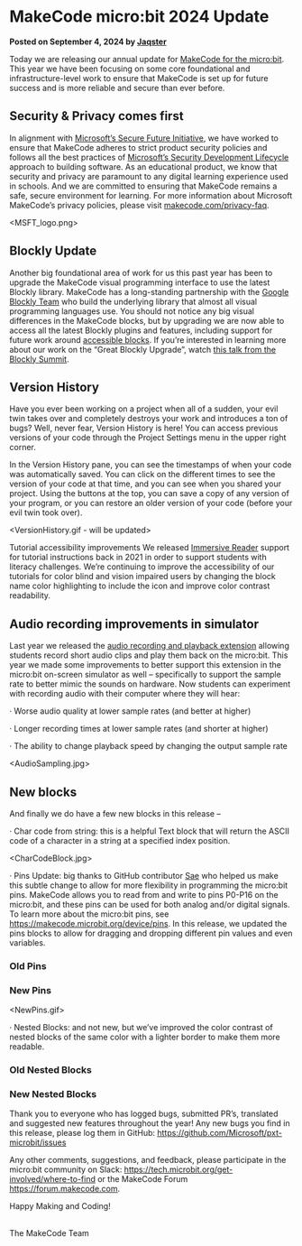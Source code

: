 # MakeCode micro:bit 2024 Update

**Posted on September 4, 2024 by [Jaqster](https://github.com/jaqster)**

Today we are releasing our annual update for [MakeCode for the micro:bit](https://makecode.microbit.org). This year we have been focusing on some core foundational and infrastructure-level work to ensure that MakeCode is set up for future success and is more reliable and secure than ever before.

## Security & Privacy comes first

In alignment with [Microsoft’s Secure Future Initiative](https://blogs.microsoft.com/blog/2024/05/03/prioritizing-security-above-all-else), we have worked to ensure that MakeCode adheres to strict product security policies and follows all the best practices of [Microsoft’s Security Development Lifecycle](https://www.microsoft.com/en-us/securityengineering/sdl) approach to building software. As an educational product, we know that security and privacy are paramount to any digital learning experience used in schools. And we are committed to ensuring that MakeCode remains a safe, secure environment for learning. For more information about Microsoft MakeCode’s privacy policies, please visit [makecode.com/privacy-faq](https://makecode.com/privacy-faq).

<MSFT_logo.png>

## Blockly Update

Another big foundational area of work for us this past year has been to upgrade the MakeCode visual programming interface to use the latest Blockly library. MakeCode has a long-standing partnership with the [Google Blockly Team](https://developers.google.com/blockly) who build the underlying library that almost all visual programming languages use. You should not notice any big visual differences in the MakeCode blocks, but by upgrading we are now able to access all the latest Blockly plugins and features, including support for future work around [accessible blocks](https://developers.google.com/blockly/accessibility). If you’re interested in learning more about our work on the “Great Blockly Upgrade”, watch [this talk from the Blockly Summit](https://rsvp.withgoogle.com/events/blockly-summit-2024/sessions/the-great-blockly-upgrade).

<Blockly Logo.png>

## Version History

Have you ever been working on a project when all of a sudden, your evil twin takes over and completely destroys your work and introduces a ton of bugs? Well, never fear, Version History is here! You can access previous versions of your code through the Project Settings menu in the upper right corner.

<Project Settings Menu.jpg>

In the Version History pane, you can see the timestamps of when your code was automatically saved. You can click on the different times to see the version of your code at that time, and you can see when you shared your project. Using the buttons at the top, you can save a copy of any version of your program, or you can restore an older version of your code (before your evil twin took over).

&lt;VersionHistory.gif - will be updated&gt;

Tutorial accessibility improvements We released [Immersive Reader](https://youtu.be/ZYJhQ0HNvq4) support for tutorial instructions back in 2021 in order to support students with literacy challenges. We’re continuing to improve the accessibility of our tutorials for color blind and vision impaired users by changing the block name color highlighting to include the icon and improve color contrast readability.

<Tutorial Instructions.jpg>

## Audio recording improvements in simulator

Last year we released the [audio recording and playback extension](https://makecode.com/blog/microbit/2023-release) allowing students record short audio clips and play them back on the micro:bit. This year we made some improvements to better support this extension in the micro:bit on-screen simulator as well – specifically to support the sample rate to better mimic the sounds on hardware. Now students can experiment with recording audio with their computer where they will hear:

· Worse audio quality at lower sample rates (and better at higher)

· Longer recording times at lower sample rates (and shorter at higher)

· The ability to change playback speed by changing the output sample rate

<AudioSampling.jpg>

## New blocks

And finally we do have a few new blocks in this release –

· Char code from string: this is a helpful Text block that will return the ASCII code of a character in a string at a specified index position.

<CharCodeBlock.jpg>

· Pins Update: big thanks to GitHub contributor [Sae](https://github.com/sae220) who helped us make this subtle change to allow for more flexibility in programming the micro:bit pins. MakeCode allows you to read from and write to pins P0-P16 on the micro:bit, and these pins can be used for both analog and/or digital signals. To learn more about the micro:bit pins, see https://makecode.microbit.org/device/pins. In this release, we updated the pins blocks to allow for dragging and dropping different pin values and even variables.

<Pins Old.png>

### Old Pins

<Pins New.png>

### New Pins

<NewPins.gif>

· Nested Blocks: and not new, but we’ve improved the color contrast of nested blocks of the same color with a lighter border to make them more readable.

<Old Nested Blocks.png>

### Old Nested Blocks

<New Nested Blocks.png>

### New Nested Blocks

Thank you to everyone who has logged bugs, submitted PR’s, translated and suggested new features throughout the year! Any new bugs you find in this release, please log them in GitHub: https://github.com/Microsoft/pxt-microbit/issues

Any other comments, suggestions, and feedback, please participate in the micro:bit community on Slack: https://tech.microbit.org/get-involved/where-to-find or the MakeCode Forum https://forum.makecode.com.

Happy Making and Coding!

<br/>
The MakeCode Team